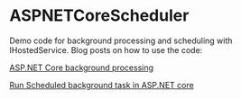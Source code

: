 # ASPNETCoreScheduler

Demo code for background processing and scheduling with IHostedService. Blog posts on how to use the code:

[ASP.NET Core background processing](https://pgroene.wordpress.com/2018/02/21/asp-net-core-background-processing/)

[Run Scheduled background task in ASP.NET core](https://pgroene.wordpress.com/2018/05/31/run-scheduled-background-tasks-in-asp-net-core/)
